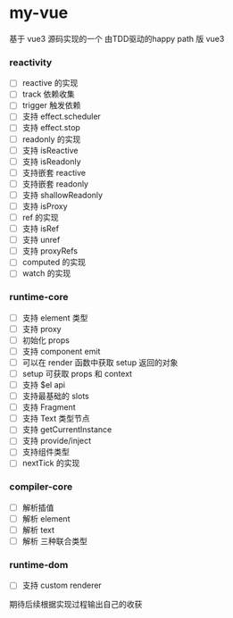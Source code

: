 # my-vue

基于 vue3 源码实现的一个 由TDD驱动的happy path 版 vue3

### reactivity

- [ ] reactive 的实现
- [ ] track 依赖收集
- [ ] trigger 触发依赖
- [ ] 支持 effect.scheduler
- [ ] 支持 effect.stop
- [ ] readonly 的实现
- [ ] 支持 isReactive
- [ ] 支持 isReadonly
- [ ] 支持嵌套 reactive
- [ ] 支持嵌套 readonly
- [ ] 支持 shallowReadonly
- [ ] 支持 isProxy
- [ ] ref 的实现
- [ ] 支持 isRef
- [ ] 支持 unref
- [ ] 支持 proxyRefs
- [ ] computed 的实现
- [ ] watch 的实现

### runtime-core

- [ ] 支持 element 类型
- [ ] 支持 proxy
- [ ] 初始化 props
- [ ] 支持 component emit
- [ ] 可以在 render 函数中获取 setup 返回的对象
- [ ] setup 可获取 props 和 context
- [ ] 支持 $el api
- [ ] 支持最基础的 slots
- [ ] 支持 Fragment
- [ ] 支持 Text 类型节点
- [ ] 支持 getCurrentInstance
- [ ] 支持 provide/inject
- [ ] 支持组件类型
- [ ] nextTick 的实现

### compiler-core

- [ ] 解析插值
- [ ] 解析 element
- [ ] 解析 text
- [ ] 解析 三种联合类型

### runtime-dom

- [ ] 支持 custom renderer

期待后续根据实现过程输出自己的收获

